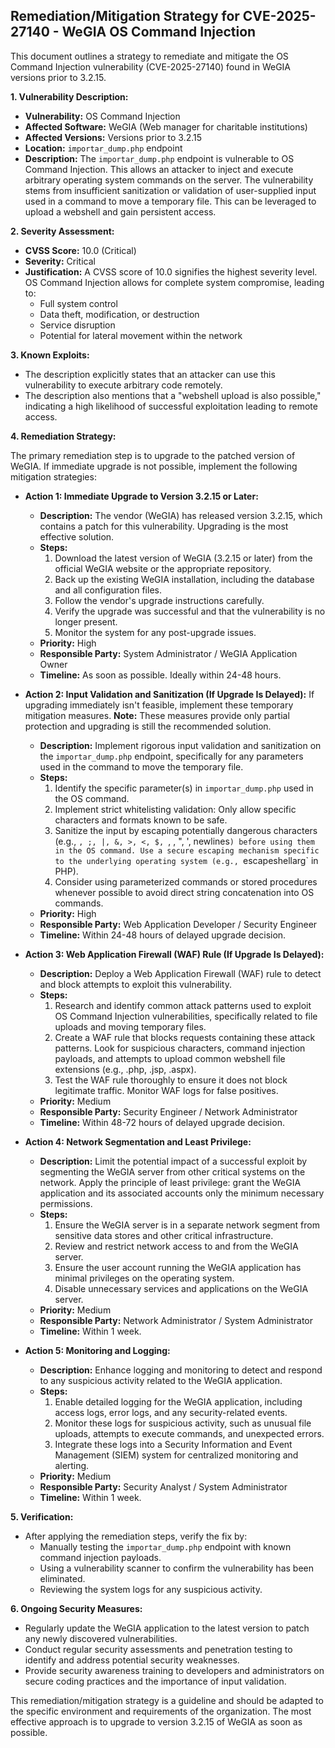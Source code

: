 ## Remediation/Mitigation Strategy for CVE-2025-27140 - WeGIA OS Command Injection

This document outlines a strategy to remediate and mitigate the OS Command Injection vulnerability (CVE-2025-27140) found in WeGIA versions prior to 3.2.15.

**1. Vulnerability Description:**

*   **Vulnerability:** OS Command Injection
*   **Affected Software:** WeGIA (Web manager for charitable institutions)
*   **Affected Versions:** Versions prior to 3.2.15
*   **Location:** `importar_dump.php` endpoint
*   **Description:** The `importar_dump.php` endpoint is vulnerable to OS Command Injection.  This allows an attacker to inject and execute arbitrary operating system commands on the server.  The vulnerability stems from insufficient sanitization or validation of user-supplied input used in a command to move a temporary file. This can be leveraged to upload a webshell and gain persistent access.

**2. Severity Assessment:**

*   **CVSS Score:** 10.0 (Critical)
*   **Severity:** Critical
*   **Justification:** A CVSS score of 10.0 signifies the highest severity level. OS Command Injection allows for complete system compromise, leading to:
    *   Full system control
    *   Data theft, modification, or destruction
    *   Service disruption
    *   Potential for lateral movement within the network

**3. Known Exploits:**

*   The description explicitly states that an attacker can use this vulnerability to execute arbitrary code remotely.
*   The description also mentions that a "webshell upload is also possible," indicating a high likelihood of successful exploitation leading to remote access.

**4. Remediation Strategy:**

The primary remediation step is to upgrade to the patched version of WeGIA.  If immediate upgrade is not possible, implement the following mitigation strategies:

*   **Action 1:  Immediate Upgrade to Version 3.2.15 or Later:**
    *   **Description:**  The vendor (WeGIA) has released version 3.2.15, which contains a patch for this vulnerability.  Upgrading is the most effective solution.
    *   **Steps:**
        1.  Download the latest version of WeGIA (3.2.15 or later) from the official WeGIA website or the appropriate repository.
        2.  Back up the existing WeGIA installation, including the database and all configuration files.
        3.  Follow the vendor's upgrade instructions carefully.
        4.  Verify the upgrade was successful and that the vulnerability is no longer present.
        5.  Monitor the system for any post-upgrade issues.
    *   **Priority:** High
    *   **Responsible Party:** System Administrator / WeGIA Application Owner
    *   **Timeline:** As soon as possible.  Ideally within 24-48 hours.

*   **Action 2: Input Validation and Sanitization (If Upgrade Is Delayed):**  If upgrading immediately isn't feasible, implement these temporary mitigation measures. **Note:** These measures provide only partial protection and upgrading is still the recommended solution.

    *   **Description:** Implement rigorous input validation and sanitization on the `importar_dump.php` endpoint, specifically for any parameters used in the command to move the temporary file.
    *   **Steps:**
        1.  Identify the specific parameter(s) in `importar_dump.php` used in the OS command.
        2.  Implement strict whitelisting validation: Only allow specific characters and formats known to be safe.
        3.  Sanitize the input by escaping potentially dangerous characters (e.g., `, ;, |, &, >, <, $, `, \, ", ', newlines`) before using them in the OS command. Use a secure escaping mechanism specific to the underlying operating system (e.g., `escapeshellarg` in PHP).
        4.  Consider using parameterized commands or stored procedures whenever possible to avoid direct string concatenation into OS commands.
    *   **Priority:** High
    *   **Responsible Party:** Web Application Developer / Security Engineer
    *   **Timeline:** Within 24-48 hours of delayed upgrade decision.

*   **Action 3: Web Application Firewall (WAF) Rule (If Upgrade Is Delayed):**

    *   **Description:** Deploy a Web Application Firewall (WAF) rule to detect and block attempts to exploit this vulnerability.
    *   **Steps:**
        1.  Research and identify common attack patterns used to exploit OS Command Injection vulnerabilities, specifically related to file uploads and moving temporary files.
        2.  Create a WAF rule that blocks requests containing these attack patterns.  Look for suspicious characters, command injection payloads, and attempts to upload common webshell file extensions (e.g., .php, .jsp, .aspx).
        3.  Test the WAF rule thoroughly to ensure it does not block legitimate traffic.  Monitor WAF logs for false positives.
    *   **Priority:** Medium
    *   **Responsible Party:** Security Engineer / Network Administrator
    *   **Timeline:** Within 48-72 hours of delayed upgrade decision.

*   **Action 4: Network Segmentation and Least Privilege:**

    *   **Description:**  Limit the potential impact of a successful exploit by segmenting the WeGIA server from other critical systems on the network.  Apply the principle of least privilege: grant the WeGIA application and its associated accounts only the minimum necessary permissions.
    *   **Steps:**
        1.  Ensure the WeGIA server is in a separate network segment from sensitive data stores and other critical infrastructure.
        2.  Review and restrict network access to and from the WeGIA server.
        3.  Ensure the user account running the WeGIA application has minimal privileges on the operating system.
        4.  Disable unnecessary services and applications on the WeGIA server.
    *   **Priority:** Medium
    *   **Responsible Party:** Network Administrator / System Administrator
    *   **Timeline:** Within 1 week.

*   **Action 5: Monitoring and Logging:**

    *   **Description:**  Enhance logging and monitoring to detect and respond to any suspicious activity related to the WeGIA application.
    *   **Steps:**
        1.  Enable detailed logging for the WeGIA application, including access logs, error logs, and any security-related events.
        2.  Monitor these logs for suspicious activity, such as unusual file uploads, attempts to execute commands, and unexpected errors.
        3.  Integrate these logs into a Security Information and Event Management (SIEM) system for centralized monitoring and alerting.
    *   **Priority:** Medium
    *   **Responsible Party:** Security Analyst / System Administrator
    *   **Timeline:** Within 1 week.

**5. Verification:**

*   After applying the remediation steps, verify the fix by:
    *   Manually testing the `importar_dump.php` endpoint with known command injection payloads.
    *   Using a vulnerability scanner to confirm the vulnerability has been eliminated.
    *   Reviewing the system logs for any suspicious activity.

**6. Ongoing Security Measures:**

*   Regularly update the WeGIA application to the latest version to patch any newly discovered vulnerabilities.
*   Conduct regular security assessments and penetration testing to identify and address potential security weaknesses.
*   Provide security awareness training to developers and administrators on secure coding practices and the importance of input validation.

This remediation/mitigation strategy is a guideline and should be adapted to the specific environment and requirements of the organization.  The most effective approach is to upgrade to version 3.2.15 of WeGIA as soon as possible.